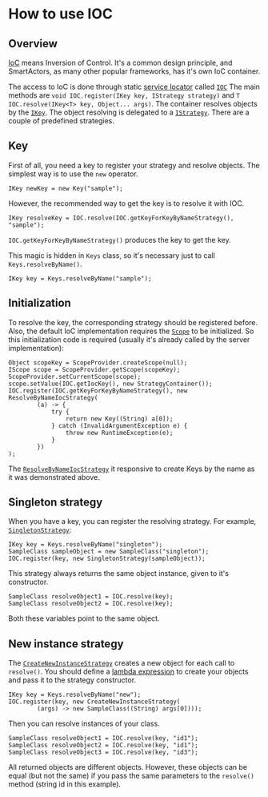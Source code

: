 # How to use IOC

## Overview

[IoC](https://en.wikipedia.org/wiki/Inversion_of_control) means Inversion of Control.
It's a common design principle, and SmartActors, as many other popular frameworks, has it's own IoC container.

The access to IoC is done through static [service locator](https://en.wikipedia.org/wiki/Service_locator_pattern) called [`IOC`](../apidocs/info/smart_tools/smartactors/core/ioc/IOC.html)
The main methods are `void IOC.register(IKey key, IStrategy strategy)` and `T IOC.resolve(IKey<T> key, Object... args)`.
The container resolves objects by the [`IKey`](../apidocs/info/smart_tools/smartactors/core/ikey/IKey.html).
The object resolving is delegated to a [`IStrategy`](../apidocs/info/smart_tools/smartactors/core/istrategy/IStrategy.html).
There are a couple of predefined strategies.

## Key

First of all, you need a key to register your strategy and resolve objects.
The simplest way is to use the `new` operator.

    IKey newKey = new Key("sample");
    
However, the recommended way to get the key is to resolve it with IOC.

    IKey resolveKey = IOC.resolve(IOC.getKeyForKeyByNameStrategy(), "sample");

`IOC.getKeyForKeyByNameStrategy()` produces the key to get the key.
    
This magic is hidden in `Keys` class, so it's necessary just to call `Keys.resolveByName()`.

    IKey key = Keys.resolveByName("sample");
    
## Initialization

To resolve the key, the corresponding strategy should be registered before.
Also, the default IoC implementation requires the [`Scope`](../apidocs/info/smart_tools/smartactors/core/iscope/IScope.html) to be initialized.
So this initialization code is required (usually it's already called by the server implementation):

    Object scopeKey = ScopeProvider.createScope(null);
    IScope scope = ScopeProvider.getScope(scopeKey);
    ScopeProvider.setCurrentScope(scope);
    scope.setValue(IOC.getIocKey(), new StrategyContainer());
    IOC.register(IOC.getKeyForKeyByNameStrategy(), new ResolveByNameIocStrategy(
            (a) -> {
                try {
                    return new Key((String) a[0]);
                } catch (InvalidArgumentException e) {
                    throw new RuntimeException(e);
                }
            })
    );

The [`ResolveByNameIocStrategy`](../apidocs/info/smart_tools/smartactors/core/resolve_by_name_ioc_with_lambda_strategy/ResolveByNameIocStrategy.html) it responsive to create Keys by the name as it was demonstrated above.

## Singleton strategy

When you have a key, you can register the resolving strategy.
For example, [`SingletonStrategy`](../apidocs/info/smart_tools/smartactors/core/singleton_strategy/SingletonStrategy.html):

    IKey key = Keys.resolveByName("singleton");
    SampleClass sampleObject = new SampleClass("singleton");
    IOC.register(key, new SingletonStrategy(sampleObject));
    
This strategy always returns the same object instance, given to it's constructor.

    SampleClass resolveObject1 = IOC.resolve(key);
    SampleClass resolveObject2 = IOC.resolve(key);
    
Both these variables point to the same object.

## New instance strategy

The [`CreateNewInstanceStrategy`](../apidocs/info/smart_tools/smartactors/core/create_new_instance_strategy/CreateNewInstanceStrategy.html) creates a new object for each call to `resolve()`.
You should define a [lambda expression](https://docs.oracle.com/javase/tutorial/java/javaOO/lambdaexpressions.html) to create your objects and pass it to the strategy constructor.
 
    IKey key = Keys.resolveByName("new");
    IOC.register(key, new CreateNewInstanceStrategy(
            (args) -> new SampleClass((String) args[0])));
            
Then you can resolve instances of your class.

    SampleClass resolveObject1 = IOC.resolve(key, "id1");
    SampleClass resolveObject2 = IOC.resolve(key, "id1");
    SampleClass resolveObject3 = IOC.resolve(key, "id3");
    
All returned objects are different objects. 
However, these objects can be equal (but not the same) if you pass the same parameters to the `resolve()` method (string id in this example).
